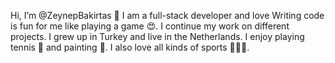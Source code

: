 
Hi, I’m @ZeynepBakirtas 👋 
I am a full-stack developer and love Writing code is fun for me like playing a game 😍.
I continue my work on different projects. 
I grew up in Turkey and live in the Netherlands. I enjoy playing tennis 🏓 and painting 🎨. 
I also love all kinds of sports 💁🏻‍♀️.


